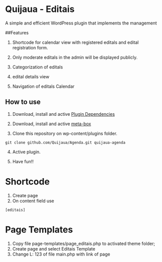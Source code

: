 # Quijaua - Editais

A simple and efficient WordPress plugin that implements the  management

##Features

1. Shortcode for calendar view with registered editals and edital registration form.

2. Only moderate editals in the admin will be displayed publicly.

3. Categorization of editals

4. edital details view

5. Navigation of editals Calendar

## How to use

1. Download, install and active [Plugin Dependencies](https://wordpress.org/plugins/plugin-dependencies/)

2. Download, install and active [meta-box](https://github.com/rilwis/meta-box/)

3. Clone this repository on wp-content/plugins folder.

```
git clone github.com/Quijaua/Agenda.git quijaua-agenda
```

4. Active plugin.

5. Have fun!!

# Shortcode

1. Create page
2. On content field use
```
[editais]
```

# Page Templates

1. Copy file page-templates/page_editais.php to activated theme folder;
2. Create page and select Editais Template
3. Change L: 123 of file main.php with link of page